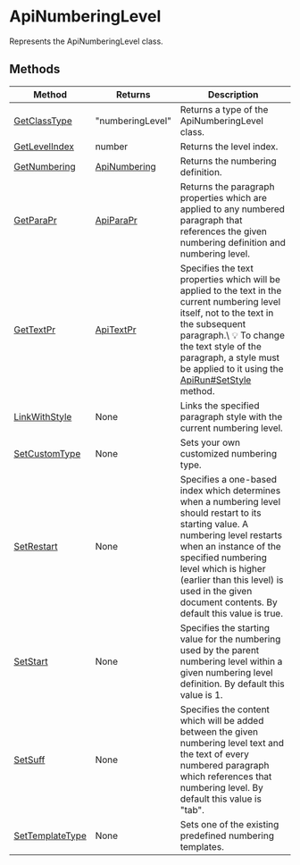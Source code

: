 # ApiNumberingLevel

Represents the ApiNumberingLevel class.


## Methods

| Method | Returns | Description |
| ------ | ------- | ----------- |
| [GetClassType](./Methods/GetClassType.md) | "numberingLevel" | Returns a type of the ApiNumberingLevel class. |
| [GetLevelIndex](./Methods/GetLevelIndex.md) | number | Returns the level index. |
| [GetNumbering](./Methods/GetNumbering.md) | [ApiNumbering](../ApiNumbering/ApiNumbering.md) | Returns the numbering definition. |
| [GetParaPr](./Methods/GetParaPr.md) | [ApiParaPr](../ApiParaPr/ApiParaPr.md) | Returns the paragraph properties which are applied to any numbered paragraph that references the given numbering definition and numbering level. |
| [GetTextPr](./Methods/GetTextPr.md) | [ApiTextPr](../ApiTextPr/ApiTextPr.md) | Specifies the text properties which will be applied to the text in the current numbering level itself, not to the text in the subsequent paragraph.\ 💡 To change the text style of the paragraph, a style must be applied to it using the [ApiRun#SetStyle](../ApiRun/Methods/SetStyle.md) method. |
| [LinkWithStyle](./Methods/LinkWithStyle.md) | None | Links the specified paragraph style with the current numbering level. |
| [SetCustomType](./Methods/SetCustomType.md) | None | Sets your own customized numbering type. |
| [SetRestart](./Methods/SetRestart.md) | None | Specifies a one-based index which determines when a numbering level should restart to its starting value. A numbering level restarts when an instance of the specified numbering level which is higher (earlier than this level) is used in the given document contents. By default this value is true. |
| [SetStart](./Methods/SetStart.md) | None | Specifies the starting value for the numbering used by the parent numbering level within a given numbering level definition. By default this value is 1. |
| [SetSuff](./Methods/SetSuff.md) | None | Specifies the content which will be added between the given numbering level text and the text of every numbered paragraph which references that numbering level. By default this value is "tab". |
| [SetTemplateType](./Methods/SetTemplateType.md) | None | Sets one of the existing predefined numbering templates. |
